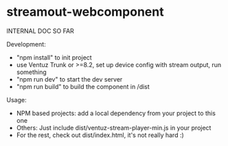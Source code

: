 # streamout-webcomponent

INTERNAL DOC SO FAR

Development:
- "npm install" to init project
- use Ventuz Trunk or >=8.2, set up device config with stream output, run something
- "npm run dev" to start the dev server
- "npm run build" to build the component in /dist

Usage:
- NPM based projects: add a local dependency from your project to this one
- Others: Just include dist/ventuz-stream-player-min.js in your project
- For the rest, check out dist/index.html, it's not really hard :)
